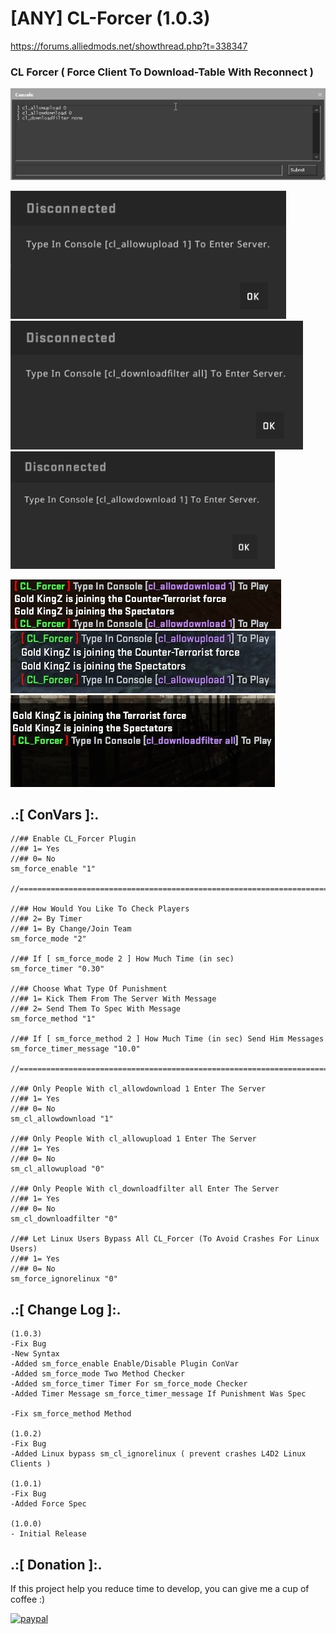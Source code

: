 # [ANY] CL-Forcer (1.0.3)
https://forums.alliedmods.net/showthread.php?t=338347

### CL Forcer ( Force Client To Download-Table With Reconnect )

![alt text](https://github.com/oqyh/CL-Forcer/blob/main/img/1.png?raw=true)

![alt text](https://github.com/oqyh/CL-Forcer/blob/main/img/2.png)
![alt text](https://github.com/oqyh/CL-Forcer/blob/main/img/3.png)
![alt text](https://github.com/oqyh/CL-Forcer/blob/main/img/4.png)

![alt text](https://github.com/oqyh/CL-Forcer/blob/main/img/allowddownload1.jpg)
![alt text](https://github.com/oqyh/CL-Forcer/blob/main/img/cl_allowdupload1.jpg)
![alt text](https://github.com/oqyh/CL-Forcer/blob/main/img/downloadfiltalr%20all.jpg)

## .:[ ConVars ]:.
```
//## Enable CL_Forcer Plugin
//## 1= Yes
//## 0= No
sm_force_enable "1"

//==========================================================================================

//## How Would You Like To Check Players  
//## 2= By Timer
//## 1= By Change/Join Team
sm_force_mode "2"

//## If [ sm_force_mode 2 ] How Much Time (in sec)
sm_force_timer "0.30"

//## Choose What Type Of Punishment
//## 1= Kick Them From The Server With Message
//## 2= Send Them To Spec With Message
sm_force_method "1"

//## If [ sm_force_method 2 ] How Much Time (in sec) Send Him Messages
sm_force_timer_message "10.0"

//==========================================================================================

//## Only People With cl_allowdownload 1 Enter The Server
//## 1= Yes
//## 0= No
sm_cl_allowdownload "1"

//## Only People With cl_allowupload 1 Enter The Server
//## 1= Yes
//## 0= No
sm_cl_allowupload "0"

//## Only People With cl_downloadfilter all Enter The Server
//## 1= Yes
//## 0= No
sm_cl_downloadfilter "0"

//## Let Linux Users Bypass All CL_Forcer (To Avoid Crashes For Linux Users)
//## 1= Yes
//## 0= No
sm_force_ignorelinux "0"
```


## .:[ Change Log ]:.
```
(1.0.3)
-Fix Bug
-New Syntax
-Added sm_force_enable Enable/Disable Plugin ConVar
-Added sm_force_mode Two Method Checker
-Added sm_force_timer Timer For sm_force_mode Checker
-Added Timer Message sm_force_timer_message If Punishment Was Spec

-Fix sm_force_method Method

(1.0.2)
-Fix Bug
-Added Linux bypass sm_cl_ignorelinux ( prevent crashes L4D2 Linux Clients )

(1.0.1)
-Fix Bug
-Added Force Spec

(1.0.0)
- Initial Release
```


## .:[ Donation ]:.

If this project help you reduce time to develop, you can give me a cup of coffee :)

[![paypal](https://www.paypalobjects.com/en_US/i/btn/btn_donateCC_LG.gif)](https://paypal.me/oQYh)
